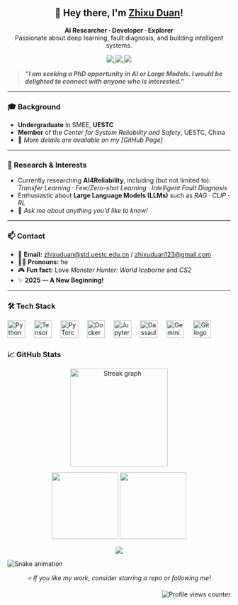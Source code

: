 <h2 align="center">👋 Hey there, I'm <a href="https://github.com/zxuuuustupid">Zhixu Duan</a>!</h2>
<p align="center">
  <b>AI Researcher · Developer · Explorer</b><br>
  Passionate about deep learning, fault diagnosis, and building intelligent systems.
 
</p>

<p align="center">
  <a href="mailto:zhixuduan123@gmail.com">
    <img src="https://img.shields.io/badge/Email-zhixuduan123@gmail.com-blue?logo=gmail" />
  </a>
  <a href="mailto:zhixuduan@std.uestc.edu.cn">
    <img src="https://img.shields.io/badge/Email-zhixuduan@std.uestc.edu.cn-blue?logo=gmail" />
  </a>
  <img src="https://img.shields.io/github/followers/zxuuuustupid?style=social" />
</p>




> ***“I am seeking a PhD opportunity in AI or Large Models. I would be delighted to connect with anyone who is interested.”***

---

### 🎓 Background
- **Undergraduate** in SMEE, **UESTC**  
- **Member** of the *Center for System Reliability and Safety*, UESTC, China  
- 📄 *More details are available on my [GitHub Page]*  

---

### 🔬 Research & Interests
- Currently researching **AI4Reliability**, including (but not limited to):  
  *Transfer Learning · Few/Zero-shot Learning · Intelligent Fault Diagnosis*  
- Enthusiastic about **Large Language Models (LLMs)** such as *RAG · CLIP · RL*  
- 💬 *Ask me about anything you’d like to know!*  

---

### 📫 Contact
- 📧 **Email:** zhixuduan@std.uestc.edu.cn / zhixuduan123@gmail.com  
- 🧍‍♂️ **Pronouns:** he  
- 🎮 **Fun fact:** Love *Monster Hunter: World Iceborne* and *CS2*  
- ✨ **2025 — A New Beginning!**

---

<h3 align="left">🛠 Tech Stack</h3>

<div align="left">
  <img src="https://cdn.simpleicons.org/python/3776AB" height="40" alt="Python logo" />
  <img width="12" />
  <img src="https://cdn.simpleicons.org/tensorflow/FF6F00" height="40" alt="TensorFlow logo" />
  <img width="12" />
  <img src="https://cdn.simpleicons.org/pytorch/EE4C2C" height="40" alt="PyTorch logo" />
  <img width="12" />
  <img src="https://cdn.simpleicons.org/docker/2496ED" height="40" alt="Docker logo" /> 
  <img width="12" />
  <img src="https://cdn.jsdelivr.net/gh/devicons/devicon/icons/jupyter/jupyter-original.svg" height="40" alt="Jupyter logo" />
  <img width="12" />
  <img src="https://cdn.simpleicons.org/dassaultsystemes/EB2629" height="40" alt="Dassault Systemes logo" />
  <img width="12" />
  <img src="https://cdn.simpleicons.org/googlegemini/8E75B2" height="40" alt="Gemini logo" />
  <img width="12" />
  <img src="https://cdn.simpleicons.org/git/F05032" height="40" alt="Git logo" />
</div>

### 📈 GitHub Stats

<div align="center">
  <img src="https://streak-stats.demolab.com?user=zxuuuustupid&locale=en&mode=weekly&theme=tokyonight&hide_border=false&border_radius=5&order=3" height="220" alt="Streak graph" />
</div>

<p align="center">
  <img src="https://github-readme-stats.vercel.app/api?username=zxuuuustupid&show_icons=true&theme=city_lights&count_private=true" height="150" />
  <img src="https://github-readme-stats.vercel.app/api/top-langs/?username=zxuuuustupid&layout=compact&theme=city_lights" height="150" />
</p>

<p align="center">
  <img src="https://github-profile-trophy.vercel.app/?username=zxuuuustupid&theme=onedark&no-frame=true&row=1&column=7" />
</p>

![Snake animation](https://github.com/zxuuuustupid/zxuuuustupid/blob/output/github-contribution-grid-snake.svg)



<p align="center">
  <i>⭐️ If you like my work, consider starring a repo or following me!</i>
</p>


<p align="right">
  <img src="https://komarev.com/ghpvc/?username=zxuuuustupid&style=flat" alt="Profile views counter" />
</p>



